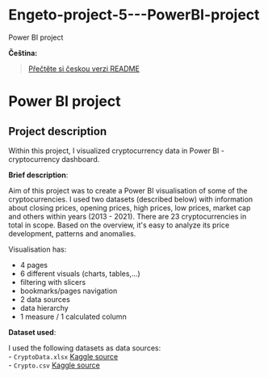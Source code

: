 # Engeto-project-5---PowerBI-project
Power BI project

**Čeština:**  
> [Přečtěte si českou verzi README](README_cs.md)

# Power BI project #
## Project description ##
Within this project, I visualized cryptocurrency data in Power BI - cryptocurrency dashboard.

**Brief description**:

Aim of this project was to create a Power BI visualisation of some of the cryptocurrencies.
I used two datasets (described below) with information about closing prices, opening prices, high prices, low prices, market cap and others within years (2013 - 2021).
There are 23 cryptocurrencies in total in scope.
Based on the overview, it's easy to analyze its price development, patterns and anomalies.

Visualisation has:
- 4 pages
- 6 different visuals (charts, tables,...)
- filtering with slicers
- bookmarks/pages navigation
- 2 data sources
- data hierarchy
- 1 measure / 1 calculated column

**Dataset used**: 

I used the following datasets as data sources:  
    - `CryptoData.xlsx` [Kaggle source](https://www.kaggle.com/datasets/sudalairajkumar/cryptocurrencypricehistory)    
    - `Crypto.csv` [Kaggle source](https://www.kaggle.com/datasets/bishop36/crypto-data)   
